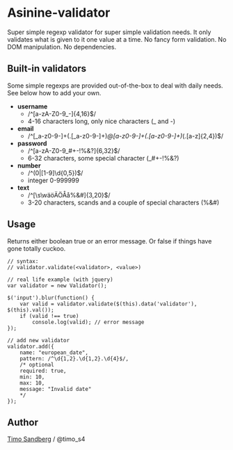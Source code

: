 Asinine-validator
===================

Super simple regexp validator for super simple validation needs. It only validates what is given to it one value at a time. No fancy form validation. No DOM manipulation. No dependencies.


Built-in validators
-------------------

Some simple regexps are provided out-of-the-box to deal with daily needs. See below how to add your own.

* **username**
	* /^[a-zA-Z0-9_\-]{4,16}$/
	* 4-16 characters long, only nice characters (_ and -)
* **email**
	* /^[_a-z0-9-]+(\.[_a-z0-9-]+)*@[a-z0-9-]+(\.[a-z0-9-]+)*(\.[a-z]{2,4})$/
* **password**
	* /^[a-zA-Z0-9_#+\-!%&?]{6,32}$/
	* 6-32 characters, some special character (_#+-!%&?)
* **number**
	* /^(0|[1-9]\d{0,5})$/
	* integer 0-999999
* **text**
	* /^[\s\wäöÄÖÅå%&#]{3,20}$/
	* 3-20 characters, scands and a couple of special characters (%&#)


Usage
-----

Returns either boolean true or an error message. Or false if things have gone totally cuckoo.

    // syntax:
    // validator.validate(<validator>, <value>)
    
    // real life example (with jquery)
	var validator = new Validator();

    $('input').blur(function() {
        var valid = validator.validate($(this).data('validator'), $(this).val());
        if (valid !== true)
            console.log(valid); // error message
    });

	// add new validator
	validator.add({
		name: "european_date",
		pattern: /^\d{1,2}.\d{1,2}.\d{4}$/,
		/* optional
		required: true,
		min: 10,
		max: 10,
		message: "Invalid date"
		*/
	});

Author
------

[Timo Sandberg](mailto:warren@iki.fi) / @timo_s4
